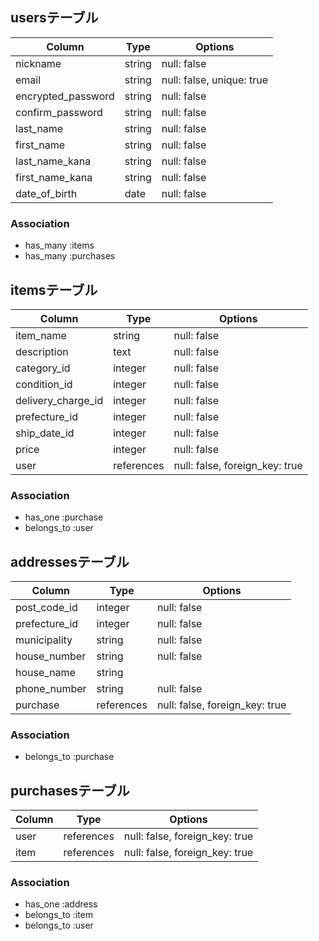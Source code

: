 ## usersテーブル

| Column             | Type    | Options                    |
| ------------------ | ------- | -------------------------- |
| nickname           | string  | null: false                | 
| email              | string  | null: false, unique: true  | 
| encrypted_password | string  | null: false                | 
| confirm_password   | string  | null: false                | 
| last_name          | string  | null: false                | 
| first_name         | string  | null: false                | 
| last_name_kana     | string  | null: false                | 
| first_name_kana    | string  | null: false                |
| date_of_birth      | date    | null: false                | 

### Association
- has_many :items
- has_many :purchases


## itemsテーブル

| Column             | Type        | Options                         |
| ------------------ | ----------- | --------------------------------|
| item_name          | string      | null: false                     |
| description        | text        | null: false                     |
| category_id        | integer     | null: false                     |
| condition_id       | integer     | null: false                     |
| delivery_charge_id | integer     | null: false                     |
| prefecture_id      | integer     | null: false                     |
| ship_date_id       | integer     | null: false                     |
| price              | integer     | null: false                     |
| user               | references  | null: false, foreign_key: true  |

### Association
- has_one :purchase
- belongs_to :user

## addressesテーブル

| Column             | Type        | Options                         |
| ------------------ | ----------- | ------------------------------- |
| post_code_id       | integer     | null: false                     |
| prefecture_id      | integer     | null: false                     |
| municipality       | string      | null: false                     |
| house_number       | string      | null: false                     |
| house_name         | string      |                                 |
| phone_number       | string      | null: false                     |
| purchase           | references  | null: false, foreign_key: true  |

### Association
- belongs_to :purchase

## purchasesテーブル

| Column      | Type        | Options                         |
| ----------- | ----------- | ------------------------------- |
| user        | references  | null: false, foreign_key: true  |
| item        | references  | null: false, foreign_key: true  |

### Association
- has_one :address
- belongs_to :item
- belongs_to :user